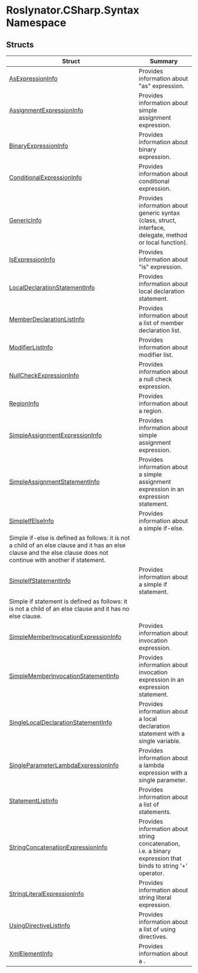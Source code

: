 # Roslynator\.CSharp\.Syntax Namespace

## Structs

| Struct| Summary|
| --- | --- |
| [AsExpressionInfo](Roslynator.CSharp.Syntax.AsExpressionInfo.md) | Provides information about "as" expression\. |
| [AssignmentExpressionInfo](Roslynator.CSharp.Syntax.AssignmentExpressionInfo.md) | Provides information about simple assignment expression\. |
| [BinaryExpressionInfo](Roslynator.CSharp.Syntax.BinaryExpressionInfo.md) | Provides information about binary expression\. |
| [ConditionalExpressionInfo](Roslynator.CSharp.Syntax.ConditionalExpressionInfo.md) | Provides information about conditional expression\. |
| [GenericInfo](Roslynator.CSharp.Syntax.GenericInfo.md) | Provides information about generic syntax \(class, struct, interface, delegate, method or local function\)\. |
| [IsExpressionInfo](Roslynator.CSharp.Syntax.IsExpressionInfo.md) | Provides information about "is" expression\. |
| [LocalDeclarationStatementInfo](Roslynator.CSharp.Syntax.LocalDeclarationStatementInfo.md) | Provides information about local declaration statement\. |
| [MemberDeclarationListInfo](Roslynator.CSharp.Syntax.MemberDeclarationListInfo.md) | Provides information about a list of member declaration list\. |
| [ModifierListInfo](Roslynator.CSharp.Syntax.ModifierListInfo.md) | Provides information about modifier list\. |
| [NullCheckExpressionInfo](Roslynator.CSharp.Syntax.NullCheckExpressionInfo.md) | Provides information about a null check expression\. |
| [RegionInfo](Roslynator.CSharp.Syntax.RegionInfo.md) | Provides information about a region\. |
| [SimpleAssignmentExpressionInfo](Roslynator.CSharp.Syntax.SimpleAssignmentExpressionInfo.md) | Provides information about simple assignment expression\. |
| [SimpleAssignmentStatementInfo](Roslynator.CSharp.Syntax.SimpleAssignmentStatementInfo.md) | Provides information about a simple assignment expression in an expression statement\. |
| [SimpleIfElseInfo](Roslynator.CSharp.Syntax.SimpleIfElseInfo.md) | Provides information about a simple if\-else\.
            Simple if\-else is defined as follows: it is not a child of an else clause and it has an else clause and the else clause does not continue with another if statement\. |
| [SimpleIfStatementInfo](Roslynator.CSharp.Syntax.SimpleIfStatementInfo.md) | Provides information about a simple if statement\.
            Simple if statement is defined as follows: it is not a child of an else clause and it has no else clause\. |
| [SimpleMemberInvocationExpressionInfo](Roslynator.CSharp.Syntax.SimpleMemberInvocationExpressionInfo.md) | Provides information about invocation expression\. |
| [SimpleMemberInvocationStatementInfo](Roslynator.CSharp.Syntax.SimpleMemberInvocationStatementInfo.md) | Provides information about invocation expression in an expression statement\. |
| [SingleLocalDeclarationStatementInfo](Roslynator.CSharp.Syntax.SingleLocalDeclarationStatementInfo.md) | Provides information about a local declaration statement with a single variable\. |
| [SingleParameterLambdaExpressionInfo](Roslynator.CSharp.Syntax.SingleParameterLambdaExpressionInfo.md) | Provides information about a lambda expression with a single parameter\. |
| [StatementListInfo](Roslynator.CSharp.Syntax.StatementListInfo.md) | Provides information about a list of statements\. |
| [StringConcatenationExpressionInfo](Roslynator.CSharp.Syntax.StringConcatenationExpressionInfo.md) | Provides information about string concatenation, i\.e\. a binary expression that binds to string '\+' operator\. |
| [StringLiteralExpressionInfo](Roslynator.CSharp.Syntax.StringLiteralExpressionInfo.md) | Provides information about string literal expression\. |
| [UsingDirectiveListInfo](Roslynator.CSharp.Syntax.UsingDirectiveListInfo.md) | Provides information about a list of using directives\. |
| [XmlElementInfo](Roslynator.CSharp.Syntax.XmlElementInfo.md) | Provides information about a \. |

